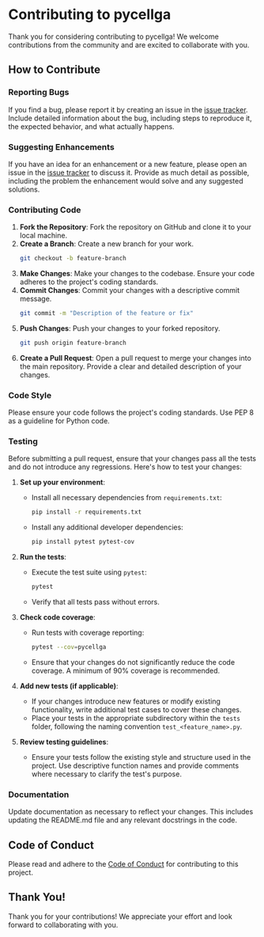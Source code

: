 
# Contributing to pycellga

Thank you for considering contributing to pycellga! We welcome contributions from the community and are excited to collaborate with you.

## How to Contribute

### Reporting Bugs

If you find a bug, please report it by creating an issue in the [issue tracker](https://github.com/SevgiAkten/pycellga/issues). Include detailed information about the bug, including steps to reproduce it, the expected behavior, and what actually happens.

### Suggesting Enhancements

If you have an idea for an enhancement or a new feature, please open an issue in the [issue tracker](https://github.com/SevgiAkten/pycellga/issues) to discuss it. Provide as much detail as possible, including the problem the enhancement would solve and any suggested solutions.

### Contributing Code

1. **Fork the Repository**: Fork the repository on GitHub and clone it to your local machine.
2. **Create a Branch**: Create a new branch for your work.
   ```bash
   git checkout -b feature-branch
   ```
3. **Make Changes**: Make your changes to the codebase. Ensure your code adheres to the project's coding standards.
4. **Commit Changes**: Commit your changes with a descriptive commit message.
   ```bash
   git commit -m "Description of the feature or fix"
   ```
5. **Push Changes**: Push your changes to your forked repository.
   ```bash
   git push origin feature-branch
   ```
6. **Create a Pull Request**: Open a pull request to merge your changes into the main repository. Provide a clear and detailed description of your changes.

### Code Style

Please ensure your code follows the project's coding standards. Use PEP 8 as a guideline for Python code.

### Testing

Before submitting a pull request, ensure that your changes pass all the tests and do not introduce any regressions. Here's how to test your changes:

1. **Set up your environment**:
    - Install all necessary dependencies from `requirements.txt`:
      ```bash
      pip install -r requirements.txt
      ```
    - Install any additional developer dependencies:
      ```bash
      pip install pytest pytest-cov
      ```

2. **Run the tests**:
    - Execute the test suite using `pytest`:
      ```bash
      pytest
      ```
    - Verify that all tests pass without errors.

3. **Check code coverage**:
    - Run tests with coverage reporting:
      ```bash
      pytest --cov=pycellga
      ```
    - Ensure that your changes do not significantly reduce the code coverage. A minimum of 90% coverage is recommended.

4. **Add new tests (if applicable)**:
    - If your changes introduce new features or modify existing functionality, write additional test cases to cover these changes.
    - Place your tests in the appropriate subdirectory within the `tests` folder, following the naming convention `test_<feature_name>.py`.

5. **Review testing guidelines**:
    - Ensure your tests follow the existing style and structure used in the project. Use descriptive function names and provide comments where necessary to clarify the test's purpose.

### Documentation

Update documentation as necessary to reflect your changes. This includes updating the README.md file and any relevant docstrings in the code.

## Code of Conduct

Please read and adhere to the [Code of Conduct](CODE_OF_CONDUCT.md) for contributing to this project.

## Thank You!

Thank you for your contributions! We appreciate your effort and look forward to collaborating with you.
